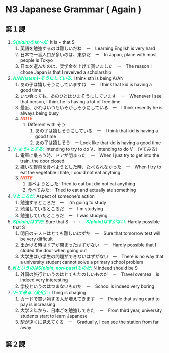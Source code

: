 # N3 Japanese Grammar ( Again )

## 第１課

1. ***<span style="color:MediumSpringGreen ">S(plain)のは〜だ:</span>*** It is ~ that S
   1. 英語を勉強するのは難しいだね　ー　Learning English is very hard
   2. 日本で一番人口が多いのは、東京だ　ー　In Japan, place with most people is Tokyo
   3. 日本を選んだのは、奨学金を上げて貰いました　ー　The reason I chose Japan is that I reveived a scholarship
2. ***<span style="color:MediumSpringGreen ">A/AN(stem)-そうにしている:</span>*** I think sth is being A/AN
   1. あの子は嬉しそうにしていますね　ー　I think that kid is having a good time
   2. いつ会っても、あのひとはひまそうにしています　ー　Whenever I see that person, I think he is having a lot of free time
   3. 最近、かれはいつもいそがしそうにしている　ー　I think resently he is always being busy
   4. ***<span style="color:tomato">NOTE</span>***
      1. Different with そう
         1. あの子は嬉しそうにしている　ー　I think that kid is having a good time
         2. あの子は嬉しそう　ー Look like that kid is having a good time
3. ***<span style="color:MediumSpringGreen ">V-よう+とする:</span>*** Intending to try to do V、intending to do V　（Vてみる）
   1. 電車に乗ろう時、ドアが閉まった　ー　When I just try to get into the train, the door closed.
   2. 嫌いな野菜を食べようとした時、たべられなかった　ー　When I try to eat the vegetable I hate, I could not eat anything
   3. ***<span style="color:tomato">NOTE</span>***
      1. 食べようとした: Tried to eat but did not eat anything
      2. 食べてみた:　Tried to eat and actually ate something
4. ***<span style="color:MediumSpringGreen ">Vところだ:</span>*** Aspect of someone's action
   1. 勉強するところだ　ー　I'm going to study
   2. 勉強しているところだ　ー　I'm studying
   3. 勉強していたところだ　ー　I was studying
5. ***<span style="color:MediumSpringGreen ">S(plain)はずだ:</span>*** Sure that S　・・　***<span style="color:MediumSpringGreen ">S(plain)はずがない:</span>*** Hardly possible that S
   1. 明日のテストはとても難しいはずだ　ー　Sure that tomorrow test will be very difficult
   2. 出かける時はドアが閉まったはずがない　ー　Hardly possible that I cloded the door when going out
   3. 大学生は小学生の問題ができないはずがない　ー　There is no way that a university student cannot solve a primary school problem
6. ***<span style="color:MediumSpringGreen ">NというのはS(plain, non-past)ものだ:</span>*** N indeed should be S
   1. 外国の旅行というのはとてもたのしいものだ　ー　Travel oversea　is indeed very interesting
   2. 学校というのはつまないものだ　ー　School is indeed very boring
7. ***<span style="color:MediumSpringGreen ">V-て来る（変化）:</span>*** Thing is chaging
   1. カードで買い物する人が増えてきます　ー　People that using card to pay is increasing
   2. 大学３年から、日本ごを勉強してきた　ー　From third year, university students start to learn Japanese
   3. 駅が遠くに見えてくる　ー　Gradually, I can see the station from far away

## 第２課
